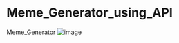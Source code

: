 # Meme_Generator_using_API
Meme_Generator
![image](https://github.com/Nitin667/Meme_Generator_using_API/assets/74631112/044d2923-9610-44bf-8e3f-b4f88ae8a5f8)
